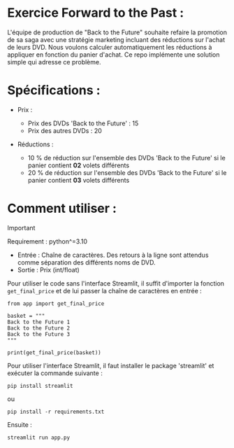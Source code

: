 # Exercice Forward to the Past :

L'équipe de production de "Back to the Future" souhaite refaire la promotion de sa saga avec une stratégie marketing incluant des réductions sur l'achat de leurs DVD.
Nous voulons calculer automatiquement les réductions à appliquer en fonction du panier d'achat.
Ce repo implémente une solution simple qui adresse ce problème.

# Spécifications :

- Prix :
    - Prix des DVDs 'Back to the Future' : 15
    - Prix des autres DVDs : 20

- Réductions :
    - 10 % de réduction sur l'ensemble des DVDs 'Back to the Future' si le panier contient **02** volets différents
    - 20 % de réduction sur l'ensemble des DVDs 'Back to the Future' si le panier contient **03** volets différents

# Comment utiliser :


> [!IMPORTANT]
> Requirement : python^=3.10

- Entrée : Chaîne de caractères. Des retours à la ligne sont attendus comme séparation des différents noms de DVD.
- Sortie : Prix (int/float)

Pour utiliser le code sans l'interface Streamlit, il suffit d'importer la fonction `get_final_price` et de lui passer la chaîne de caractères en entrée :
```
from app import get_final_price

basket = """
Back to the Future 1
Back to the Future 2
Back to the Future 3
"""

print(get_final_price(basket))
```

Pour utiliser l'interface Streamlit, il faut installer le package 'streamlit' et exécuter la commande suivante :
```
pip install streamlit
```
ou 
```
pip install -r requirements.txt
```

Ensuite :
```
streamlit run app.py
```
